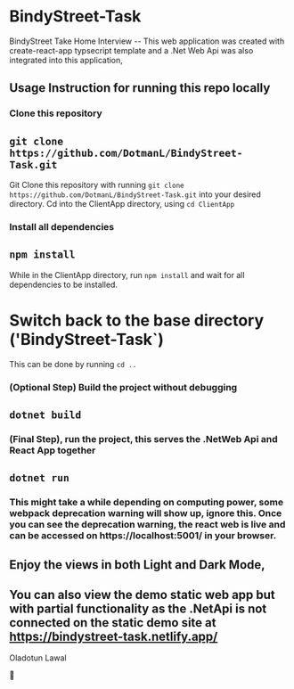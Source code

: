 # BindyStreet-Task
BindyStreet Take Home Interview -- This web application was created with create-react-app typsecript template and a .Net Web Api was also integrated into this application,

## Usage Instruction for running this repo locally

### Clone this repository
## `git clone https://github.com/DotmanL/BindyStreet-Task.git`
Git Clone this repository with running `git clone https://github.com/DotmanL/BindyStreet-Task.git` into your desired directory.
Cd into the ClientApp directory, using `cd ClientApp`

### Install all dependencies 
## `npm install`
While in the ClientApp directory, run `npm install` and wait for all dependencies to be installed.

# Switch back to the base directory ('BindyStreet-Task`)
This can be done by running `cd ..`

###  (Optional Step) Build the project without debugging
## `dotnet build`

### (Final Step), run the project, this serves the .NetWeb Api and React App together
## `dotnet run`
### This might take a while depending on computing power, some webpack deprecation warning will show up, ignore this. Once you can see the deprecation warning, the react web is live and can be accessed on https://localhost:5001/ in your browser.

## Enjoy the views in both Light and Dark Mode, 
## You can also view the demo static web app but with partial functionality as the .NetApi is not connected on the static demo site at https://bindystreet-task.netlify.app/

Oladotun Lawal

🙂



